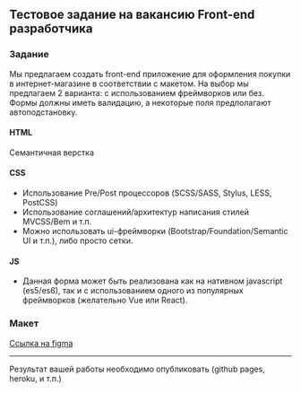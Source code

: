 

## Тестовое задание на вакансию Front-end разработчика

### Задание

Мы предлагаем создать front-end приложение для оформления покупки в интернет-магазине в соответствии с макетом. На выбор мы предлагаем 2 варианта: с использованием фреймворков или без. Формы должны иметь валидацию, а некоторые поля предполагают автоподстановку.

#### HTML
Семантичная верстка

#### CSS
* Использование Pre/Post процессоров (SCSS/SASS, Stylus, LESS, PostCSS)
* Использование соглашений/архитектур написания стилей MVCSS/Bem и т.п.
* Можно использовать ui-фреймворки (Bootstrap/Foundation/Semantic UI и т.п.), либо просто сетки.

#### JS
* Данная форма может быть реализована как на нативном javascript (es5/es6), так и с использованием одного из популярных фреймворков (желательно Vue или React).

### Макет

[Ссылка на figma](https://www.figma.com/file/5lYDkhuiWr3noTfd9lfLkr/Grapheme-%E2%80%94-%D1%82%D0%B5%D1%81%D1%82%D0%BE%D0%B2%D0%BE%D0%B5-%D0%B7%D0%B0%D0%B4%D0%B0%D0%BD%D0%B8%D0%B5-frontend?node-id=0%3A1)

***

Результат вашей работы необходимо опубликовать (github pages, heroku, и т.п.)
